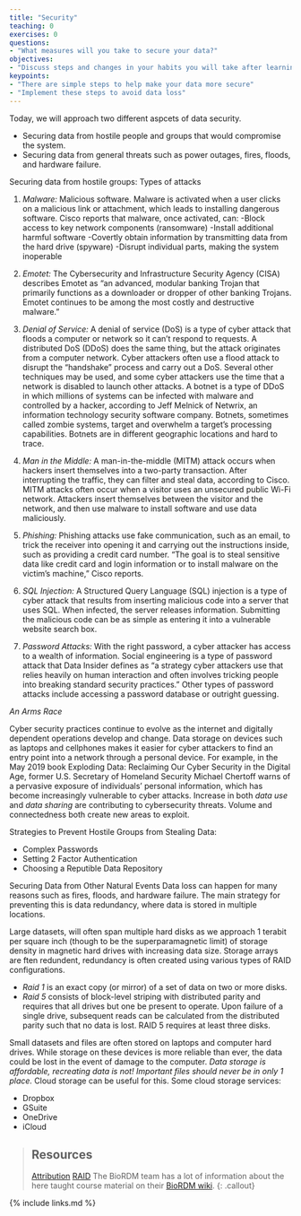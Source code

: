 ```yaml
---
title: "Security"
teaching: 0
exercises: 0
questions:
- "What measures will you take to secure your data?"
objectives:
- "Discuss steps and changes in your habits you will take after learning about data security."
keypoints:
- "There are simple steps to help make your data more secure"
- "Implement these steps to avoid data loss"
---
```


Today, we will approach two different aspcets of data security. 
- Securing data from hostile people and groups that would compromise the system. 
- Securing data from general threats such as power outages, fires, floods, and hardware failure. 

Securing data from hostile groups:
Types of attacks
1. *Malware:* Malicious software. Malware is activated when a user clicks on a malicious link or attachment, which leads to installing dangerous software. Cisco reports that malware, once activated, can:
-Block access to key network components (ransomware)
-Install additional harmful software
-Covertly obtain information by transmitting data from the hard drive (spyware)
-Disrupt individual parts, making the system inoperable

2. *Emotet:* The Cybersecurity and Infrastructure Security Agency (CISA) describes Emotet as “an advanced, modular banking Trojan that primarily functions as a downloader or dropper of other banking Trojans. Emotet continues to be among the most costly and destructive malware.”

3. *Denial of Service:* A denial of service (DoS) is a type of cyber attack that floods a computer or network so it can’t respond to requests. A distributed DoS (DDoS) does the same thing, but the attack originates from a computer network. Cyber attackers often use a flood attack to disrupt the “handshake” process and carry out a DoS. Several other techniques may be used, and some cyber attackers use the time that a network is disabled to launch other attacks. A botnet is a type of DDoS in which millions of systems can be infected with malware and controlled by a hacker, according to Jeff Melnick of Netwrix, an information technology security software company. Botnets, sometimes called zombie systems, target and overwhelm a target’s processing capabilities. Botnets are in different geographic locations and hard to trace.

4. *Man in the Middle:* A man-in-the-middle (MITM) attack occurs when hackers insert themselves into a two-party transaction. After interrupting the traffic, they can filter and steal data, according to Cisco. MITM attacks often occur when a visitor uses an unsecured public Wi-Fi network. Attackers insert themselves between the visitor and the network, and then use malware to install software and use data maliciously.

5. *Phishing:* Phishing attacks use fake communication, such as an email, to trick the receiver into opening it and carrying out the instructions inside, such as providing a credit card number. “The goal is to steal sensitive data like credit card and login information or to install malware on the victim’s machine,” Cisco reports.

6. *SQL Injection:* A Structured Query Language (SQL) injection is a type of cyber attack that results from inserting malicious code into a server that uses SQL. When infected, the server releases information. Submitting the malicious code can be as simple as entering it into a vulnerable website search box.

7. *Password Attacks:* With the right password, a cyber attacker has access to a wealth of information. Social engineering is a type of password attack that Data Insider defines as “a strategy cyber attackers use that relies heavily on human interaction and often involves tricking people into breaking standard security practices.” Other types of password attacks include accessing a password database or outright guessing.

*An Arms Race* 

Cyber security practices continue to evolve as the internet and digitally dependent operations develop and change. Data storage on devices such as laptops and cellphones makes it easier for cyber attackers to find an entry point into a network through a personal device. For example, in the May 2019 book Exploding Data: Reclaiming Our Cyber Security in the Digital Age, former U.S. Secretary of Homeland Security Michael Chertoff warns of a pervasive exposure of individuals’ personal information, which has become increasingly vulnerable to cyber attacks. Increase in both *data use* and *data sharing* are contributing to cybersecurity threats. Volume and connectedness both create new areas to exploit. 

Strategies to Prevent Hostile Groups from Stealing Data:
- Complex Passwords
- Setting 2 Factor Authentication
- Choosing a Reputible Data Repository

Securing Data from Other Natural Events
Data loss can happen for many reasons such as fires, floods, and hardware failure. The main strategy for preventing this is data redundancy, where data is stored in multiple locations. 

Large datasets, will often span multiple hard disks as we approach 1 terabit per square inch (though to be the superparamagnetic limit) of storage density in magnetic hard drives with increasing data size. Storage arrays are ften redundent, redundancy is often created using various types of RAID configurations. 
- *Raid 1* is an exact copy (or mirror) of a set of data on two or more disks.
- *Raid 5* consists of block-level striping with distributed parity and requires that all drives but one be present to operate. Upon failure of a single drive, subsequent reads can be calculated from the distributed parity such that no data is lost. RAID 5 requires at least three disks.

Small datasets and files are often stored on laptops and computer hard drives. While storage on these devices is more reliable than ever, the data could be lost in the event of damage to the computer. *Data storage is affordable, recreating data is not! Important files should never be in only 1 place.* Cloud storage can be useful for this. Some cloud storage services: 
- Dropbox
- GSuite
- OneDrive
- iCloud

> ## Resources
> [Attribution](https://onlinedegrees.und.edu/blog/types-of-cyber-security-threats/)
> [RAID](https://en.wikipedia.org/wiki/Standard_RAID_levels)
> The BioRDM team has a lot of information about the here taught course material on 
> their [BioRDM wiki](https://www.wiki.ed.ac.uk/display/RDMS/).
{: .callout}


{% include links.md %}
